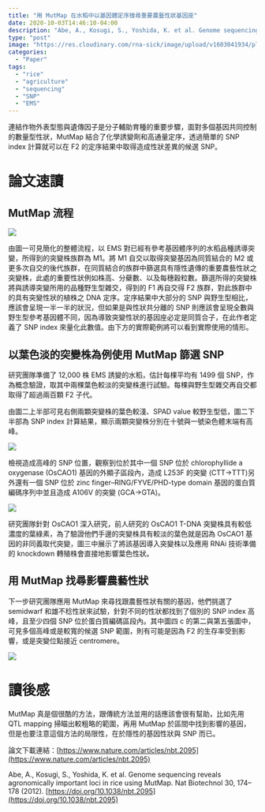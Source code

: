 ```yaml
---
title: "用 MutMap 在水稻中以基因體定序搜尋重要農藝性狀基因座"
date: 2020-10-03T14:46:10-04:00
description: "Abe, A., Kosugi, S., Yoshida, K. et al. Genome sequencing reveals agronomically important loci in rice using MutMap. Nat Biotechnol 30, 174–178 (2012). https://doi.org/10.1038/nbt.2095"
type: "post"
image: "https://res.cloudinary.com/rna-sick/image/upload/v1603041934/plantgenetics/03/1_ppzibj.png"
categories:
  - "Paper"
tags:
  - "rice"
  - "agriculture"
  - "sequencing"
  - "SNP"
  - "EMS"
---
```

連結作物外表型態與遺傳因子是分子輔助育種的重要步驟，面對多個基因共同控制的數量型性狀，MutMap 結合了化學誘變劑和高通量定序，透過簡單的 SNP index 計算就可以在 F2 的定序結果中取得造成性狀差異的候選 SNP。




# 論文速讀

## MutMap 流程

![](https://res.cloudinary.com/rna-sick/image/upload/v1603041935/plantgenetics/03/2_wtobft.png)

由圖一可見簡化的整體流程，以 EMS 對已經有參考基因體序列的水稻品種誘導突變，所得到的突變株族群為 M1。將 M1 自交以取得突變基因為同質結合的 M2 或更多次自交的後代族群，在同質結合的族群中篩選具有隱性遺傳的重要農藝性狀之突變株，此處的重要性狀例如株高、分蘗數、以及每穗穀粒數。篩選所得的突變株將與誘導突變所用的品種野生型雜交，得到的 F1 再自交得 F2 族群，對此族群中的具有突變性狀的植株之 DNA 定序。定序結果中大部分的 SNP 與野生型相比，應該會呈現一半一半的狀況，但如果是與性狀共分離的 SNP  則應該會呈現全數與野生型參考基因體不同，因為導致突變性狀的基因座必定是同質合子，在此作者定義了 SNP index 來量化此數值。由下方的實際範例將可以看到實際使用的情形。

## 以葉色淡的突變株為例使用 MutMap 篩選 SNP

研究團隊準備了 12,000 株 EMS 誘變的水稻，估計每棵平均有 1499 個 SNP，作為概念驗證，取其中兩棵葉色較淡的突變株進行試驗。每棵與野生型雜交再自交都取得了超過兩百顆 F2 子代。

由圖二上半部可見右側兩顆突變株的葉色較淺、SPAD value 較野生型低，圖二下半部為 SNP index 計算結果，顯示兩顆突變株分別在十號與一號染色體末端有高峰。

![](https://res.cloudinary.com/rna-sick/image/upload/v1603041936/plantgenetics/03/3_nfksbj.png)

檢視造成高峰的 SNP 位置，觀察到位於其中一個 SNP 位於 chlorophyllide a oxygenase (OsCAO1) 基因的外顯子區段內，造成 L253F 的突變 (CTT→TTT)另外還有一個 SNP 位於 zinc finger–RING/FYVE/PHD-type domain 基因的蛋白質編碼序列中並且造成 A106V 的突變 (GCA→GTA)。

![](https://res.cloudinary.com/rna-sick/image/upload/v1603041936/plantgenetics/03/4_kpjvre.png)

研究團隊針對 OsCAO1 深入研究，前人研究的 OsCAO1 T-DNA 突變株具有較低濃度的葉綠素，為了驗證他們手邊的突變株具有較淡的葉色就是因為 OsCAO1 基因的非同義取代突變，圖三中展示了將該基因導入突變株以及應用 RNAi 技術準備的 knockdown 轉殖株會直接地影響葉色性狀。

## 用 MutMap 找尋影響農藝性狀

下一步研究團隊應用 MutMap 來尋找跟農藝性狀有關的基因，他們挑選了 semidwarf 和雄不稔性狀來試驗，針對不同的性狀都找到了個別的 SNP index 高峰，且至少四個 SNP 位於蛋白質編碼區段內。其中圖四 c 的第二與第五張圖中，可見多個高峰或是較寬的候選 SNP 範圍，則有可能是因為 F2 的生存率受到影響，或是突變位點接近 centromere。

![](https://res.cloudinary.com/rna-sick/image/upload/v1603041936/plantgenetics/03/5_ggq43n.png)

# 讀後感

MutMap 真是個很酷的方法，跟傳統方法並用的話應該會很有幫助，比如先用 QTL mapping 掃瞄出較粗略的範圍，再用 MutMap 於區間中找到影響的基因，但是也要注意這個方法的局限性，在於隱性的基因性狀與 SNP 而已。

論文下載連結：[https://www.nature.com/articles/nbt.2095](https://www.nature.com/articles/nbt.2095)

Abe, A., Kosugi, S., Yoshida, K. et al. Genome sequencing reveals agronomically important loci in rice using MutMap. Nat Biotechnol 30, 174–178 (2012). [https://doi.org/10.1038/nbt.2095](https://doi.org/10.1038/nbt.2095)
